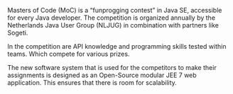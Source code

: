 Masters of Code (MoC) is a “funprogging contest” in Java SE, accessible for every Java developer. 
The competition is organized annually by the Netherlands Java User Group (NLJUG) in combination with partners like Sogeti. 

In the competition are API knowledge and programming skills tested within teams. 
Which compete for various prizes.

The new software system that is used for the competitors to make their assignments is designed as an Open-Source modular JEE 7 web application. 
This ensures that there is room for scalability. 
